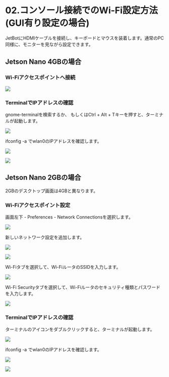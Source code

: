 # 02.コンソール接続でのWi-Fi設定方法(GUI有り設定の場合)

JetBotにHDMIケーブルを接続し、キーボードとマウスを装着します。通常のPC同様に、モニターを見ながら設定できます。

## Jetson Nano 4GBの場合

### Wi-Fiアクセスポイントへ接続

![](../../img/wifi001.jpg)

### TerminalでIPアドレスの確認
gnome-terminalを検索するか、
もしくはCtrl + Alt + Tキーを押すと、ターミナルが起動します。

![](../../img/wifi002.jpg)

ifconfig -a でwlan0のIPアドレスを確認します。

![](../../img/wifi003.jpg)

![](../../img/wifi004.jpg)


## Jetson Nano 2GBの場合
2GBのデスクトップ画面は4GBと異なります。

### Wi-Fiアクセスポイント設定
画面左下 - Preferences - Network Connectionsを選択します。

![](../../img/wifi-2gb-001.png)

新しいネットワーク設定を追加します。

![](../../img/wifi-2gb-002.png)

![](../../img/wifi-2gb-003.png)

Wi-Fiタブを選択して、Wi-FiルータのSSIDを入力します。

![](../../img/wifi-2gb-004.png)

Wi-Fi Securityタブを選択して、Wi-Fiルータのセキュリティ種類とパスワードを入力します。

![](../../img/wifi-2gb-005.png)

### TerminalでIPアドレスの確認
ターミナルのアイコンをダブルクリックすると、ターミナルが起動します。

![](../../img/wifi-2gb-006.png)

ifconfig -a でwlan0のIPアドレスを確認します。

![](../../img/wifi-2gb-007.png)

![](../../img/wifi-2gb-008.png)

